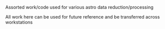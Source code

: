Assorted work/code used for various astro data reduction/processing

All work here can be used for future reference and be transferred across workstations
